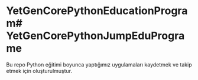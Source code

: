 # YetGenCorePythonEducationProgram# YetGenCorePythonJumpEduPrograme 
Bu repo Python eğitimi boyunca yaptığımız uygulamaları kaydetmek ve takip etmek için oluşturulmuştur.
